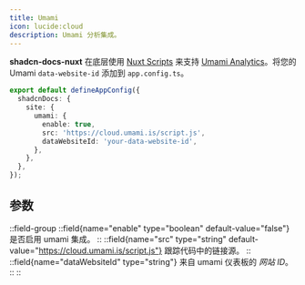```yaml
---
title: Umami
icon: lucide:cloud
description: Umami 分析集成。
---
```


**shadcn-docs-nuxt** 在底层使用 [Nuxt Scripts](https://scripts.nuxt.com/scripts/analytics/umami-analytics) 来支持 [Umami Analytics](https://umami.is/)。将您的 Umami `data-website-id` 添加到 `app.config.ts`。

```ts [app.config.ts]
export default defineAppConfig({
  shadcnDocs: {
    site: {
      umami: {
        enable: true,
        src: 'https://cloud.umami.is/script.js',
        dataWebsiteId: 'your-data-website-id',
      },
    },
  },
});
```

## 参数

::field-group
  ::field{name="enable" type="boolean" default-value="false"}
  是否启用 umami 集成。
  ::
  ::field{name="src" type="string" default-value="https://cloud.umami.is/script.js"}
  跟踪代码中的链接源。
  ::
  ::field{name="dataWebsiteId" type="string"}
  来自 umami 仪表板的 _网站 ID_。
  ::
::
